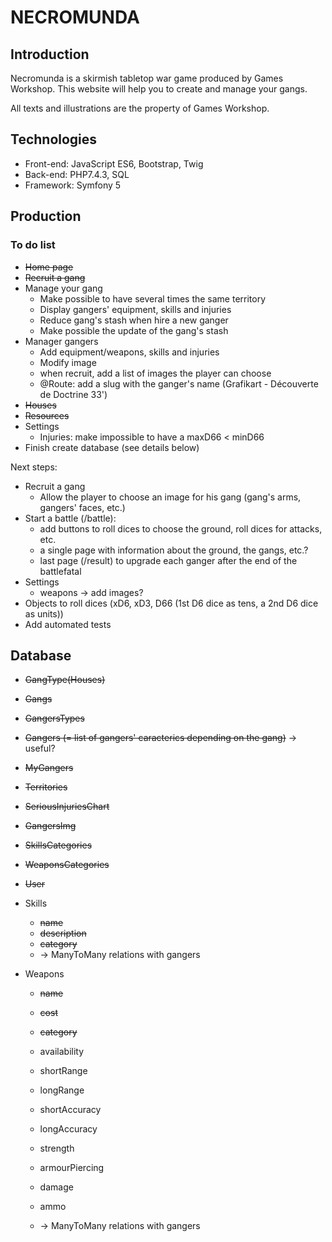 # NECROMUNDA

## Introduction

Necromunda is a skirmish tabletop war game produced by Games Workshop. This website will help you to create and manage your gangs.

All texts and illustrations are the property of Games Workshop.


## Technologies

* Front-end: JavaScript ES6, Bootstrap, Twig
* Back-end: PHP7.4.3, SQL
* Framework: Symfony 5


## Production

### To do list

* ~~Home page~~
* ~~Recruit a gang~~
* Manage your gang
	* Make possible to have several times the same territory
	* Display gangers' equipment, skills and injuries
	* Reduce gang's stash when hire a new ganger
	* Make possible the update of the gang's stash
* Manager gangers
	* Add equipment/weapons, skills and injuries
	* Modify image
	* when recruit, add a list of images the player can choose
	* @Route: add a slug with the ganger's name (Grafikart - Découverte de Doctrine 33')
* ~~Houses~~
* ~~Resources~~
* Settings
	* Injuries: make impossible to have a maxD66 < minD66
* Finish create database (see details below)

Next steps:
* Recruit a gang
	* Allow the player to choose an image for his gang (gang's arms, gangers' faces, etc.)
* Start a battle (/battle):
	* add buttons to roll dices to choose the ground, roll dices for attacks, etc.
	* a single page with information about the ground, the gangs, etc.?
	* last page (/result) to upgrade each ganger after the end of the battlefatal
* Settings
	* weapons -> add images?
* Objects to roll dices (xD6, xD3, D66 (1st D6 dice as tens, a 2nd D6 dice as units))
* Add automated tests


## Database

* ~~GangType(Houses)~~
* ~~Gangs~~
* ~~GangersTypes~~
* ~~Gangers (= list of gangers' caracterics depending on the gang)~~ -> useful?
* ~~MyGangers~~
* ~~Territories~~
* ~~SeriousInjuriesChart~~
* ~~GangersImg~~
* ~~SkillsCategories~~
* ~~WeaponsCategories~~
* ~~User~~

* Skills
	* ~~name~~
	* ~~description~~
	* ~~category~~
	* -> ManyToMany relations with gangers

* Weapons
	* ~~name~~
	* ~~cost~~
	* ~~category~~

	* availability
	* shortRange
	* longRange
	* shortAccuracy
	* longAccuracy
	* strength
	* armourPiercing
	* damage
	* ammo

	* -> ManyToMany relations with gangers
